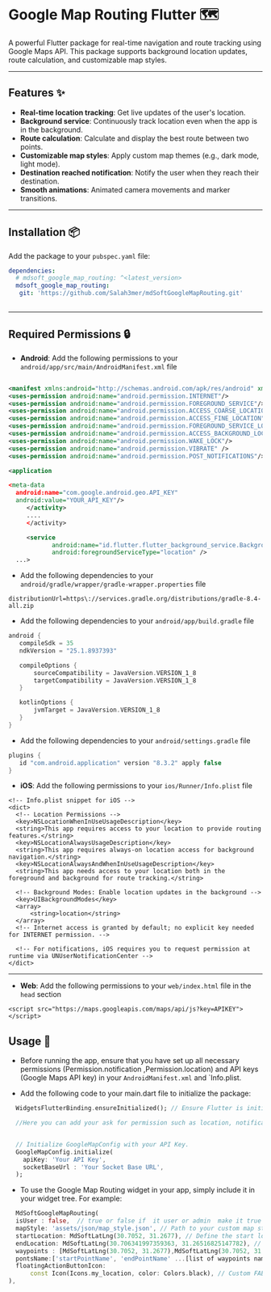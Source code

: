 # Google Map Routing Flutter 🗺️

A powerful Flutter package for real-time navigation and route tracking using Google Maps API. This package supports background location updates, route calculation, and customizable map styles.

---

## Features ✨

- **Real-time location tracking**: Get live updates of the user's location.
- **Background service**: Continuously track location even when the app is in the background.
- **Route calculation**: Calculate and display the best route between two points.
- **Customizable map styles**: Apply custom map themes (e.g., dark mode, light mode).
- **Destination reached notification**: Notify the user when they reach their destination.
- **Smooth animations**: Animated camera movements and marker transitions.

---

## Installation 📦

Add the package to your `pubspec.yaml` file:

```yaml
dependencies:
  # mdsoft_google_map_routing: ^<latest_version>  
  mdsoft_google_map_routing:
   git: 'https://github.com/Salah3mer/mdSoftGoogleMapRouting.git' 
  
```

---

## Required Permissions 🔒

- **Android**: Add the following permissions to your `android/app/src/main/AndroidManifest.xml` file

```xml

<manifest xmlns:android="http://schemas.android.com/apk/res/android" xmlns:tools="http://schemas.android.com/tools" package="com.example.example">
<uses-permission android:name="android.permission.INTERNET"/>
<uses-permission android:name="android.permission.FOREGROUND_SERVICE"/>
<uses-permission android:name="android.permission.ACCESS_COARSE_LOCATION"/>
<uses-permission android:name="android.permission.ACCESS_FINE_LOCATION"/>
<uses-permission android:name="android.permission.FOREGROUND_SERVICE_LOCATION"/>
<uses-permission android:name="android.permission.ACCESS_BACKGROUND_LOCATION"/>
<uses-permission android:name="android.permission.WAKE_LOCK"/>
<uses-permission android:name="android.permission.VIBRATE" /> 
<uses-permission android:name="android.permission.POST_NOTIFICATIONS"/>

<application

<meta-data
  android:name="com.google.android.geo.API_KEY"
  android:value="YOUR_API_KEY"/>
     </activity>
     ....
     </activity>

     <service
            android:name="id.flutter.flutter_background_service.BackgroundService"
            android:foregroundServiceType="location" />
  ...>
```

- Add the following dependencies to your `android/gradle/wrapper/gradle-wrapper.properties` file

 ```properties
distributionUrl=https\://services.gradle.org/distributions/gradle-8.4-all.zip
  ```

- Add the following dependencies to your `android/app/build.gradle` file

 ```gradle
android {
    compileSdk = 35
    ndkVersion = "25.1.8937393"

    compileOptions {
        sourceCompatibility = JavaVersion.VERSION_1_8
        targetCompatibility = JavaVersion.VERSION_1_8
    }

    kotlinOptions {
        jvmTarget = JavaVersion.VERSION_1_8
    }
}
  ```

- Add the following dependencies to your `android/settings.gradle` file

 ```gradle
plugins {
    id "com.android.application" version "8.3.2" apply false
}
  ```

- **iOS**: Add the following permissions to your `ios/Runner/Info.plist` file

``` plist
<!-- Info.plist snippet for iOS -->
<dict>
  <!-- Location Permissions -->
  <key>NSLocationWhenInUseUsageDescription</key>
  <string>This app requires access to your location to provide routing features.</string>
  <key>NSLocationAlwaysUsageDescription</key>
  <string>This app requires always-on location access for background navigation.</string>
  <key>NSLocationAlwaysAndWhenInUseUsageDescription</key>
  <string>This app needs access to your location both in the foreground and background for route tracking.</string>

  <!-- Background Modes: Enable location updates in the background -->
  <key>UIBackgroundModes</key>
  <array>
      <string>location</string>
  </array>
  <!-- Internet access is granted by default; no explicit key needed for INTERNET permission. -->

  <!-- For notifications, iOS requires you to request permission at runtime via UNUserNotificationCenter -->
</dict>
```

---

- **Web**: Add the following permissions to your `web/index.html` file in the `head` section

``` <script src="https://maps.googleapis.com/maps/api/js?key=APIKEY"></script> ```

## Usage 🚀

- Before running the app, ensure that you have set up all necessary permissions (Permission.notification ,Permission.location) and API keys (Google Maps API key) in your `AndroidManifest.xml` and `Info.plist.

- Add the following code to your main.dart file to initialize the package:

```dart
  WidgetsFlutterBinding.ensureInitialized(); // Ensure Flutter is initialized

  //Here you can add your ask for permission such as location, notification etc


  // Initialize GoogleMapConfig with your API Key.
  GoogleMapConfig.initialize(
    apiKey: 'Your API Key',
    socketBaseUrl : 'Your Socket Base URL',
  );

  ```

- To use the Google Map Routing widget in your app, simply include it in your widget tree. For example:

```dart
  MdSoftGoogleMapRouting(
  isUser : false,  // true or false if  it user or admin  make it true  if  it driver make it false the default is false
  mapStyle: 'assets/json/map_style.json', // Path to your custom map style JSON file.
  startLocation: MdSoftLatLng(30.7052, 31.2677), // Define the start location.
  endLocation: MdSoftLatLng(30.706341997359363, 31.26516825147782), // Define the destination.
  waypoints : [MdSoftLatLng(30.7052, 31.2677),MdSoftLatLng(30.7052, 31.2677)]  , //Define waypoints as List of MdSoftLatLng objects.
  pontsName:['startPointName', 'endPointName' ...[list of waypoints name]], // you must send  'startPointName', 'endPointName' ,  Define waypoints name as List of String.
  floatingActionButtonIcon:
      const Icon(Icons.my_location, color: Colors.black), // Custom FAB icon.
),
